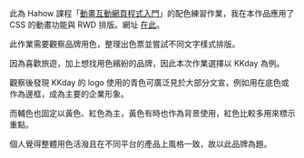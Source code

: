 此為 Hahow 課程「[動畫互動網頁程式入門](https://hahow.in/courses/56189df9df7b3d0b005c6639)」的配色練習作業，我在本作品應用了 CSS 的動畫功能與 RWD 排版。網址 [在此](https://charliewuuu.github.io/brand_color/)。

此作業需要觀察品牌用色，整理出色票並嘗試不同文字樣式排版。

因為喜歡旅遊，加上想找用色繽紛的品牌，因此本次作業選擇以 KKday 為例。

觀察後發現 KKday 的 logo 使用的青色可廣泛見於大部分文宣，例如用在底色或作為邊框，成為主要的企業形象。

而輔色也固定以黃色、紅色為主，黃色有時也作為背景使用，紅色比較多用來標示重點。

個人覺得整體用色活潑且在不同平台的產品上風格一致，故以此品牌為題。
